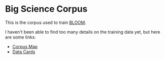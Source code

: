 # Big Science Corpus

This is the corpus used to train [BLOOM](https://huggingface.co/bigscience/bloom).

I haven't been able to find too many details on the training data yet, but here are some links:

- [Corpus Map](https://huggingface.co/spaces/bigscience-catalogue-lm-data/corpus-map)
- [Data Cards](https://huggingface.co/spaces/bigscience/BigScienceCorpus)